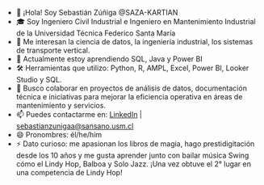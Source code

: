 - 👋 ¡Hola! Soy Sebastián Zúñiga @SAZA-KARTIAN
- 🎓 Soy Ingeniero Civil Industrial e Ingeniero en Mantenimiento Industrial de la Universidad Técnica Federico Santa María
- 👀 Me interesan la ciencia de datos, la ingeniería industrial, los sistemas de transporte vertical.  
- 🌱 Actualmente estoy aprendiendo SQL, Java y Power BI
- 🛠️ Herramientas que utilizo: Python, R, AMPL, Excel, Power BI, Looker Studio y SQL.  
- 💞️ Busco colaborar en proyectos de análisis de datos, documentación técnica e iniciativas para mejorar la eficiencia operativa en áreas de mantenimiento y servicios.  
- 📫 Puedes contactarme en: [LinkedIn](https://www.linkedin.com/in/sebastianzunigaalfaro/) | sebastianzunigaa@sansano.usm.cl  
- 😄 Pronombres: él/he/him  
- ⚡ Dato curioso: me apasionan los libros de magia, hago prestidigitación desde los 10 años y me gusta aprender junto con bailar música Swing cómo el Lindy Hop, Balboa y Solo Jazz. ¡Una vez obtuve el 2° lugar en una competencia de Lindy Hop!

